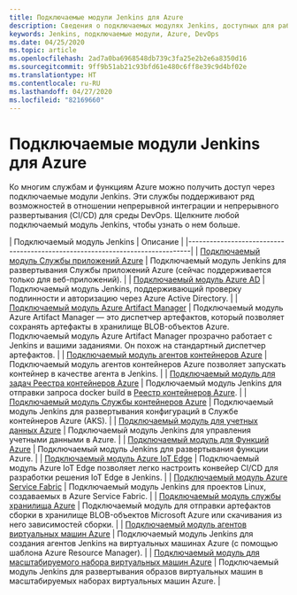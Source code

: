 ```yaml
---
title: Подключаемые модули Jenkins для Azure
description: Сведения о подключаемых модулях Jenkins, доступных для работы с Azure
keywords: Jenkins, подключаемые модули, Azure, DevOps
ms.date: 04/25/2020
ms.topic: article
ms.openlocfilehash: 2ad7a0ba6968548db739c3fa25e2b2e6a8350d16
ms.sourcegitcommit: 9ff9b51ab21c93bfd61e480c6ff8e39c9d4bf02e
ms.translationtype: HT
ms.contentlocale: ru-RU
ms.lasthandoff: 04/27/2020
ms.locfileid: "82169660"
---
```

# <a name="jenkins-plug-ins-for-azure"></a>Подключаемые модули Jenkins для Azure

Ко многим службам и функциям Azure можно получить доступ через подключаемые модули Jenkins. Эти службы поддерживают ряд возможностей в отношении непрерывной интеграции и непрерывного развертывания (CI/CD) для среды DevOps. Щелкните любой подключаемый модуль Jenkins, чтобы узнать о нем больше.

| Подключаемый модуль Jenkins | Описание                                   |
|------------------------------------------------------------------------------|
| [Подключаемый модуль Службы приложений Azure](https://plugins.jenkins.io/azure-app-service)     | Подключаемый модуль Jenkins для развертывания Службы приложений Azure (сейчас поддерживается только для веб-приложений). | 
| [Подключаемый модуль Azure AD](https://plugins.jenkins.io/azure-ad)                       | Подключаемый модуль Jenkins, поддерживающий проверку подлинности и авторизацию через Azure Active Directory. | 
| [Подключаемый модуль Azure Artifact Manager](https://plugins.jenkins.io/azure-artifact-manager) | Подключаемый модуль Azure Artifact Manager — это диспетчер артефактов, который позволяет сохранять артефакты в хранилище BLOB-объектов Azure. Подключаемый модуль Azure Artifact Manager прозрачно работает с Jenkins и вашими заданиями. Он похож на стандартный диспетчер артефактов. | 
| [Подключаемый модуль агентов контейнеров Azure](https://plugins.jenkins.io/azure-container-agents) | Подключаемый модуль агентов контейнеров Azure позволяет запускать контейнер в качестве агента в Jenkins. | 
| [Подключаемый модуль для задач Реестра контейнеров Azure](https://plugins.jenkins.io/azure-container-registry-tasks)       | Подключаемый модуль Jenkins для отправки запроса docker build в [Реестр контейнеров Azure](/azure/container-registry/container-registry-tasks-overview). |
| [Подключаемый модуль Службы контейнеров Azure](https://plugins.jenkins.io/azure-acs)       | Подключаемый модуль Jenkins для развертывания конфигураций в Службе контейнеров Azure (AKS). | 
| [Подключаемый модуль для учетных данных Azure](https://plugins.jenkins.io/azure-credentials)      | Подключаемый модуль Jenkins для управления учетными данными в Azure. | 
| [Подключаемый модуль для Функций Azure](https://plugins.jenkins.io/azure-function)           | Подключаемый модуль Jenkins для развертывания функции Azure. | 
| [Подключаемый модуль Azure IoT Edge](https://plugins.jenkins.io/azure-iot-edge)           | Подключаемый модуль Azure IoT Edge позволяет легко настроить конвейер CI/CD для разработки решения IoT Edge в Jenkins. | 
| [Подключаемый модуль Azure Service Fabric](https://plugins.jenkins.io/service-fabric)     | Подключаемый модуль Jenkins для проектов Linux, создаваемых в Azure Service Fabric. |
| [Подключаемый модуль службы хранилища Azure](https://plugins.jenkins.io/windows-azure-storage)     | Подключаемый модуль для отправки артефактов сборки в хранилище BLOB-объектов Microsoft Azure или скачивания из него зависимостей сборки. | 
| [Подключаемый модуль агентов виртуальных машин Azure](https://plugins.jenkins.io/azure-vm-agents)         | Подключаемый модуль Jenkins для создания агентов Jenkins на виртуальных машинах Azure (с помощью шаблона Azure Resource Manager). | 
| [Подключаемый модуль для масштабируемого набора виртуальных машин Azure](https://plugins.jenkins.io/azure-vmss)           | Подключаемый модуль Jenkins для развертывания образов виртуальных машин в масштабируемых наборах виртуальных машин Azure. | 